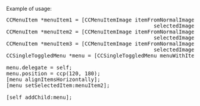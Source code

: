 Example of usage:
<pre>
CCMenuItem *menuItem1 = [CCMenuItemImage itemFromNormalImage:@"Button1.png" 
                                               selectedImage:@"Button1Sel.png" target:self selector:@selector(button1Tapped:)];
CCMenuItem *menuItem2 = [CCMenuItemImage itemFromNormalImage:@"Button2.png" 
                                               selectedImage:@"Button2Sel.png" target:self selector:@selector(button2Tapped:)];
CCMenuItem *menuItem3 = [CCMenuItemImage itemFromNormalImage:@"Button3.png" 
                                               selectedImage:@"Button3Sel.png" target:self selector:@selector(button3Tapped:)];
CCSingleToggledMenu *menu = [CCSingleToggledMenu menuWithItems:menuItem1, menuItem2, menuItem3, nil];

menu.delegate = self;
menu.position = ccp(120, 180);
[menu alignItemsHorizontally];
[menu setSelectedItem:menuItem2];

[self addChild:menu];
</pre>

